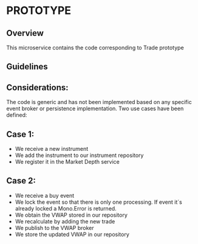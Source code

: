 # PROTOTYPE

## Overview
This microservice contains the code corresponding to Trade prototype

## Guidelines

## Considerations:
The code is generic and has not been implemented based on any specific event broker or persistence implementation.
Two use cases have been defined:
## Case 1:
- We receive a new instrument
- We add the instrument to our instrument repository
- We register it in the Market Depth service
## Case 2:
- We receive a buy event
- We lock the event so that there is only one processing. If event it´s already locked a Mono.Error is returned.
- We obtain the VWAP stored in our repository
- We recalculate by adding the new trade
- We publish to the VWAP broker
- We store the updated VWAP in our repository
   

